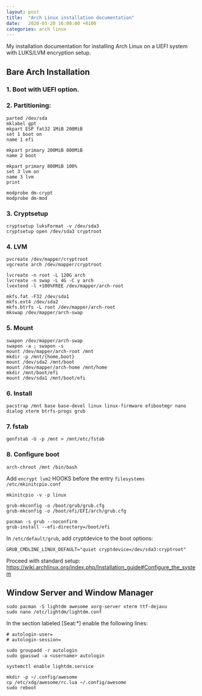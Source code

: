 ```yaml
---
layout: post
title:  "Arch Linux installation documentation"
date:   2020-03-20 16:00:00 +0100
categories: arch linux
---
```


My installation documentation for installing Arch Linux on a UEFI system with LUKS/LVM encryption setup.

## Bare Arch Installation

### 1. Boot with UEFI option.

### 2. Partitioning:

```
parted /dev/sda
mklabel gpt
mkpart ESP fat32 1MiB 200MiB
set 1 boot on
name 1 efi

mkpart primary 200MiB 800MiB
name 2 boot

mkpart primary 800MiB 100%
set 3 lvm on
name 3 lvm
print
```

```
modprobe dm-crypt 
modprobe dm-mod
```

### 3. Cryptsetup

```
cryptsetup luksFormat -v /dev/sda3
cryptsetup open /dev/sda3 cryptroot
```

### 4. LVM

```
pvcreate /dev/mapper/cryptroot
vgcreate arch /dev/mapper/cryptroot

lvcreate -n root -L 120G arch
lvcreate -n swap -L 4G -C y arch
lvextend -l +100%FREE /dev/mapper/arch-root

mkfs.fat -F32 /dev/sda1
mkfs.ext4 /dev/sda2
mkfs.btrfs -L root /dev/mapper/arch-root
mkswap /dev/mapper/arch-swap
```

### 5. Mount

```
swapon /dev/mapper/arch-swap
swapon -a ; swapon -s
mount /dev/mapper/arch-root /mnt
mkdir -p /mnt/{home,boot}
mount /dev/sda2 /mnt/boot
mount /dev/mapper/arch-home /mnt/home
mkdir /mnt/boot/efi
mount /dev/sda1 /mnt/boot/efi
```

### 6. Install

```
pacstrap /mnt base base-devel linux linux-firmware efibootmgr nano dialog xterm btrfs-progs grub
```

### 7. fstab

```
genfstab -U -p /mnt > /mnt/etc/fstab
```

### 8. Configure boot

```
arch-chroot /mnt /bin/bash
```

Add `encrypt lvm2`  HOOKS before the entry `filesystems` `/etc/mkinitcpio.conf`

```
mkinitcpio -v -p linux

grub-mkconfig -o /boot/grub/grub.cfg
grub-mkconfig -o /boot/efi/EFI/arch/grub.cfg
```

```
pacman -s grub --noconfirm
grub-install --efi-directory=/boot/efi
```

In `/etc/default/grub`, add cryptdevice to the boot options:
```
GRUB_CMDLINE_LINUX_DEFAULT="quiet cryptdevice=/dev/sda3:cryptroot"
```

Proceed with standard setup: https://wiki.archlinux.org/index.php/Installation_guide#Configure_the_system


## Window Server and Window Manager


```
sudo pacman -S lightdm awesome xorg-server xterm ttf-dejavu
sudo nano /etc/lightdm/lightdm.conf
```

In the section labeled [Seat:*] enable the following lines:
```
# autologin-user=
# autologin-session=
```

```
sudo groupadd -r autologin
sudo gpasswd -a <username> autologin
```

```
systemctl enable lightdm.service
```

```
mkdir -p ~/.config/awesome
cp /etc/xdg/awesome/rc.lua ~/.config/awesome
sudo reboot
```